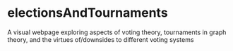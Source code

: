 # electionsAndTournaments
A visual webpage exploring aspects of voting theory, tournaments in graph theory, and the virtues of/downsides to different voting systems
